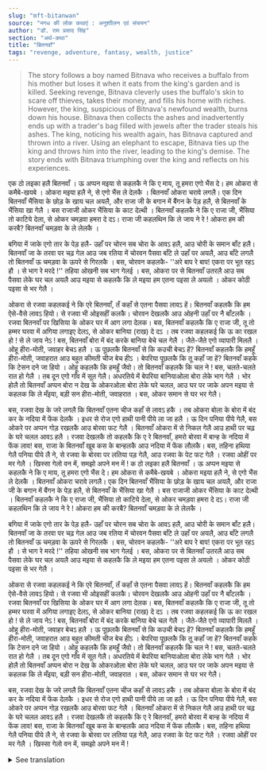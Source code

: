 ```yaml
---
slug: "mft-bitanwan"
source: "मगध की लोक कथाएं : अनुशाीलन एवं संचयन"
author: "डॉ. राम प्रसाद सिंह"
section: "अर्थ-कथा"
title: "बितनवाँ"
tags: "revenge, adventure, fantasy, wealth, justice"
---
```

<blockquote>
The story follows a boy named Bitnava who receives a buffalo from his mother but loses it when it eats from the king's garden and is killed. Seeking revenge, Bitnava cleverly uses the buffalo's skin to scare off thieves, takes their money, and fills his home with riches. However, the king, suspicious of Bitnava's newfound wealth, burns down his house. Bitnava then collects the ashes and inadvertently ends up with a trader's bag filled with jewels after the trader steals his ashes. The king, noticing his wealth again, has Bitnava captured and thrown into a river. Using an elephant to escape, Bitnava ties up the king and throws him into the river, leading to the king's demise. The story ends with Bitnava triumphing over the king and reflects on his experiences.
</blockquote>

एक ठो लइका हलै बितनवाँ । ऊ अप्पन मइया से कहलकै ने कि ए माय, तू हमरा एगो भैंस दे। हम ओकरा से कमैबे-खयबे । ओकरा मइया हलै ने, से एगो भैंस ले देलकै । बितनवाँ ओकरा चरावे लगलै। एक दिन बितनवाँ भैंसिया के छोड़ के खाय चल अयलै, और राजा जी के बगान में बैंगन के पेड़ हलै, से बितनवाँ के भैंसिया खा गेलै । बस राजाजी ओकर भैंसिया के काट देल्थी । बितनवाँ कहलकै ने कि ए राजा जी, भैंसिया तो काटिये देला, से ओकर चमड़वा हमरा दे दऽ। राजा जी कहलथिन कि ले जाय ने रे ! ओकरा हम की करबै? बितनवाँ चमड़वा के ले लेलकै । 

बगिया में जाके एगो तार के पेड़ हलै- उहाँ पर चोरन सब चोरा के आवऽ हलै, आउ चोरी के समान बाँट हलै। बितनवाँ जा के तरवा पर चढ़ गेल आउ जब रतिया में चोरवन पैसवा बाँटे ले उहाँ पर अयलै, आउ बाँटे लगलै तो बितनवाँ ऊ चमड़वा के ऊपरे से गिरलकै । बस, चोरवन कहलकै- ''अरे बाप रे बाप! एकरा पर भूत रहऽ हौ । से भाग रे मरदे !'' तहिया ओखनी सब भाग गेलई । बस, ओकरा पर से बितनवाँ उतरलै आउ सब पैसवा लेके घर चल अयलै आउ मइया से कहलकै कि ले मइया हम एतना पइसा ले अयलो । ओकर कोठी पइसा से भर गेलै । 

ओकरा से रजवा कहलकई ने कि एरे बितनवाँ, तँ कहाँ से एतना पैसवा लावऽ हें। बितनवाँ कहलकै कि हम ऐसे-वैसे लावऽ हियो। से रजवा भी ओइसहीं कलकै। चोरवन देखलकै आउ ओहनी उहाँ पर नै बाँटलकै । रजवा बितनवाँ पर खिसिया के ओकर घर में आग लगा देलक। बस, बितनवाँ कहलकै कि ए राजा जी, तू तो हम्मर घरवा में अगिया लगाइए देलऽ, से ओकर बानिया (राख) दे दऽ । तब रजवा कहलकई कि ऊ का रखल हो ! से ले जाय नेऽ ! बस, बितनवाँ बोरा में बंद करके बानिया बेचे चल गेलै । जैते-जैते एगो व्यापारी मिललै । ओहू हीरा-मोती, जवाहर बेचऽ हलै । ऊ पूछलकै बितनवाँ से कि कउची बेचऽ हें? बितनवाँ कहलकै कि हमहूँ हीरा-मोती, जवाहरात आउ बहुत कीमती चीज बेच हीऽ । बेपरिया पूछलकै कि तू कहाँ जा हें?  बितनवाँ कहके कि टेसन दने जा हियो । ओहू कहलकै कि हमहूँ जैवो। तो बितनवाँ कहलकै कि चल ने ! बस, चलते-चलते रात हो गेलै । तब दून एगो गाँव में सूत गेलै। अधरतिये में बेपरिया बानियाओला बोरा लेके भाग गेलै । भोर होलै तो बितनवाँ अप्पन बोरा न देख के ओकरओला बोरा लेके घरे चलल, आउ घर पर जाके अपन मइया से कहलक कि ले मँइया, बड़ी सन हीरा-मोती, जवाहरात । बस, ओकर समान से घर भर गेलै।
 
बस, रजवा देख के जरे लगलै कि बितनवाँ एतना चीज कहाँ से लावऽ हकै । तब ओकरा बोला के बोरा में बंद कर के नदिया में फेंक देलकै । इधर से रोज एगो हाथी पानी पीये ला जा हलै । ऊ दिन पनिया पीये गेलै, बस ओकरे पर अप्पन गोड़ रखलकै आउ बोरवा फट गेलै । बितनवाँ ओकरा में से निकल गेलै आउ हाथी पर चढ़ के घरे चलल आवऽ हलै । रजवा देखलकै तो कहलकै कि ए रे बितनवाँ, हमरो बोरवा में बान्ह के नदिया में फेंक लाव! बस, राजा के बितनवाँ खूब कस के बान्हलकै आउ नदिया में फेंक लौलकै। बस, तहिना हथिया गेलै पनिया पीये लै ने, से रजवा के बोरवा पर लतिया पड़ गेलै, आउ रजवा के पेट फट गेलै । रजवा ओहीं पर मर गेलै । खिस्सा गेलो वन में, समझो अपने मन में ! 
क ठो लइका हलै बितनवाँ । ऊ अप्पन मइया से कहलकै ने कि ए माय, तू हमरा एगो भैंस दे। हम ओकरा से कमैबे-खयबे । ओकरा मइया हलै ने, से एगो भैंस ले देलकै । बितनवाँ ओकरा चरावे लगलै। एक दिन बितनवाँ भैंसिया के छोड़ के खाय चल अयलै, और राजा जी के बगान में बैंगन के पेड़ हलै, से बितनवाँ के भैंसिया खा गेलै । बस राजाजी ओकर भैंसिया के काट देल्थी । बितनवाँ कहलकै ने कि ए राजा जी, भैंसिया तो काटिये देला, से ओकर चमड़वा हमरा दे दऽ। राजा जी कहलथिन कि ले जाय ने रे ! ओकरा हम की करबै? बितनवाँ चमड़वा के ले लेलकै । 

बगिया में जाके एगो तार के पेड़ हलै- उहाँ पर चोरन सब चोरा के आवऽ हलै, आउ चोरी के समान बाँट हलै। बितनवाँ जा के तरवा पर चढ़ गेल आउ जब रतिया में चोरवन पैसवा बाँटे ले उहाँ पर अयलै, आउ बाँटे लगलै तो बितनवाँ ऊ चमड़वा के ऊपरे से गिरलकै । बस, चोरवन कहलकै- ''अरे बाप रे बाप! एकरा पर भूत रहऽ हौ । से भाग रे मरदे !'' तहिया ओखनी सब भाग गेलई । बस, ओकरा पर से बितनवाँ उतरलै आउ सब पैसवा लेके घर चल अयलै आउ मइया से कहलकै कि ले मइया हम एतना पइसा ले अयलो । ओकर कोठी पइसा से भर गेलै । 

ओकरा से रजवा कहलकई ने कि एरे बितनवाँ, तँ कहाँ से एतना पैसवा लावऽ हें। बितनवाँ कहलकै कि हम ऐसे-वैसे लावऽ हियो। से रजवा भी ओइसहीं कलकै। चोरवन देखलकै आउ ओहनी उहाँ पर नै बाँटलकै । रजवा बितनवाँ पर खिसिया के ओकर घर में आग लगा देलक। बस, बितनवाँ कहलकै कि ए राजा जी, तू तो हम्मर घरवा में अगिया लगाइए देलऽ, से ओकर बानिया (राख) दे दऽ । तब रजवा कहलकई कि ऊ का रखल हो ! से ले जाय नेऽ ! बस, बितनवाँ बोरा में बंद करके बानिया बेचे चल गेलै । जैते-जैते एगो व्यापारी मिललै । ओहू हीरा-मोती, जवाहर बेचऽ हलै । ऊ पूछलकै बितनवाँ से कि कउची बेचऽ हें? बितनवाँ कहलकै कि हमहूँ हीरा-मोती, जवाहरात आउ बहुत कीमती चीज बेच हीऽ । बेपरिया पूछलकै कि तू कहाँ जा हें?  बितनवाँ कहके कि टेसन दने जा हियो । ओहू कहलकै कि हमहूँ जैवो। तो बितनवाँ कहलकै कि चल ने ! बस, चलते-चलते रात हो गेलै । तब दून एगो गाँव में सूत गेलै। अधरतिये में बेपरिया बानियाओला बोरा लेके भाग गेलै । भोर होलै तो बितनवाँ अप्पन बोरा न देख के ओकरओला बोरा लेके घरे चलल, आउ घर पर जाके अपन मइया से कहलक कि ले मँइया, बड़ी सन हीरा-मोती, जवाहरात । बस, ओकर समान से घर भर गेलै।
 
बस, रजवा देख के जरे लगलै कि बितनवाँ एतना चीज कहाँ से लावऽ हकै । तब ओकरा बोला के बोरा में बंद कर के नदिया में फेंक देलकै । इधर से रोज एगो हाथी पानी पीये ला जा हलै । ऊ दिन पनिया पीये गेलै, बस ओकरे पर अप्पन गोड़ रखलकै आउ बोरवा फट गेलै । बितनवाँ ओकरा में से निकल गेलै आउ हाथी पर चढ़ के घरे चलल आवऽ हलै । रजवा देखलकै तो कहलकै कि ए रे बितनवाँ, हमरो बोरवा में बान्ह के नदिया में फेंक लाव! बस, राजा के बितनवाँ खूब कस के बान्हलकै आउ नदिया में फेंक लौलकै। बस, तहिना हथिया गेलै पनिया पीये लै ने, से रजवा के बोरवा पर लतिया पड़ गेलै, आउ रजवा के पेट फट गेलै । रजवा ओहीं पर मर गेलै । खिस्सा गेलो वन में, समझो अपने मन में ! 


<details>
<summary>See translation</summary>

Once there was a boy named Bitnava. He asked his mother, "O mother, give me a buffalo. I will take care of it." His mother gave him a buffalo. Bitnava began to graze it. One day, he left the buffalo to eat and went to the king's garden, where there were eggplant trees, and the buffalo ate from there. The king had the buffalo killed. Bitnava said, "O King, you killed my buffalo, so give me its skin." The king replied, "Take it away! What will I do with it?" Bitnava took the skin. 

He went to the garden where there was a tree, and thieves would come there to steal and divide their loot. Bitnava climbed the tree, and when the thieves came at night to divide the money, Bitnava fell on them from above with the skin. The thieves shouted, "Oh my God! There's a ghost on it! Run away, you fools!" So, they all fled. Bitnava then climbed down and went home with all the money, telling his mother that he had brought so much money. His house was filled with money. 

The king then asked Bitnava, "Where did you get so much money?" Bitnava replied, "I got it from here and there." The king got angry and set fire to his house. Bitnava said, "O King, you have set my house on fire, so give me the ashes." The king said, "What can I keep them for? Take them away!" So, Bitnava packed the ashes in a bag and went to sell them. On his way, he met a trader who was selling diamonds and jewels. The trader asked Bitnava what he was selling. Bitnava said, "I also sell diamonds, jewels, and very valuable things." The trader asked, "Where are you going?" Bitnava replied he was going to the station, and the trader said he was going there too, so Bitnava said, "Let's go together!" While traveling, it became night, and they both slept in a village. In the middle of the night, the trader took the bag full of ashes and ran away. In the morning, when Bitnava did not see his bag, he took the trader's bag and went home. When he got home, he told his mother, "Look, mother, I have a lot of diamonds and jewels." His house was filled with those items.

Seeing this, the king got suspicious and wondered where Bitnava had gotten so many things. Then he had him tied up and thrown into the river. Every day, an elephant came to drink water. That day, as it was drinking, Bitnava climbed onto it and its trunk burst. Bitnava managed to escape and climbed onto the elephant to go home. When the king saw this, he said, "Hey Bitnava, throw me into the river tied in my own bag as well!" So, Bitnava tied the king tightly and threw him into the river. Likewise, when the elephant came to drink water, the king ended up exploding his belly on the bank, and he died there. And that’s how the story ends; think about it in your mind!
</details>